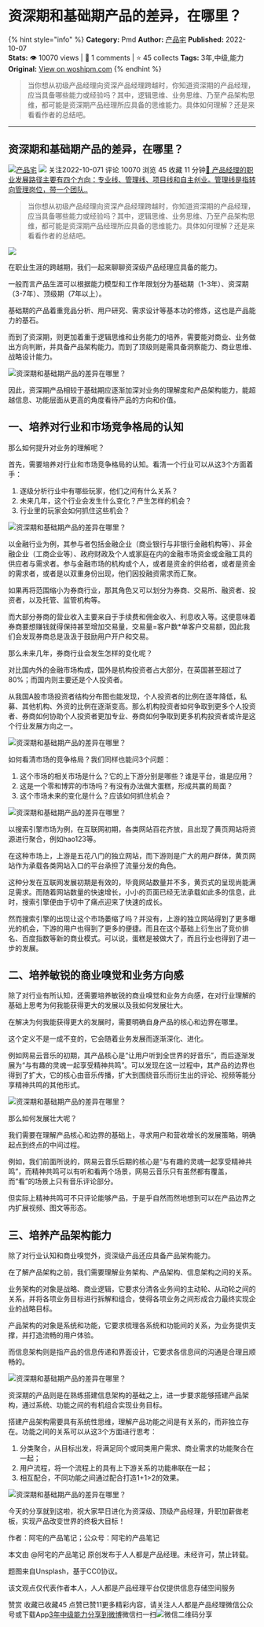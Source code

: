 # 资深期和基础期产品的差异，在哪里？
{% hint style="info" %}
**Category:** Pmd
**Author:** [产品宅](https://www.woshipm.com/u/830739)
**Published:** 2022-10-07  
**Stats:** 👁️ 10070 views | 💬 1 comments | ⭐ 45 collects
**Tags:** 3年,中级,能力
**Original:** [View on woshipm.com](https://www.woshipm.com/pmd/5633552.html)
{% endhint %}
> 当你想从初级产品经理向资深产品经理跨越时，你知道资深期的产品经理，应当具备哪些能力或经验吗？其中，逻辑思维、业务思维、乃至产品架构思维，都可能是资深期产品经理所应具备的思维能力。具体如何理解？还是来看看作者的总结吧。

---

## 资深期和基础期产品的差异，在哪里？

[![](https://image.woshipm.com/wp-files/2020/11/gQKSAinApDQ3e0QF6ITC.jpg!/both/72x72)](https://www.woshipm.com/u/830739)[产品宅](https://www.woshipm.com/u/830739) ![](https://static.woshipm.com/tag/1101_1@2x.png) 关注2022-10-071 评论 10070 浏览 45 收藏 11 分钟[🔗 产品经理的职业发展路径主要有四个方向：专业线、管理线、项目线和自主创业。管理线是指转向管理岗位，带一个团队..](https://ke.qidianla.com/courses/90pm)

> 当你想从初级产品经理向资深产品经理跨越时，你知道资深期的产品经理，应当具备哪些能力或经验吗？其中，逻辑思维、业务思维、乃至产品架构思维，都可能是资深期产品经理所应具备的思维能力。具体如何理解？还是来看看作者的总结吧。

![](https://image.woshipm.com/wp-files/2022/10/PRk1vxRhj95wFuJIkYbQ.jpg)

在职业生涯的跨越期，我们一起来聊聊资深级产品经理应具备的能力。

一般而言产品生涯可以根据能力模型和工作年限划分为基础期（1-3年）、资深期（3-7年）、顶级期（7年以上）。

基础期的产品着重竞品分析、用户研究、需求设计等基本功的修炼，这也是产品能力的基石。

而到了资深期，则更加着重于逻辑思维和业务能力的培养，需要能对商业、业务做出方向判断，并具备产品架构能力。而到了顶级则是需具备洞察能力、商业思维、战略设计能力。

![资深期和基础期产品的差异在哪里？](https://image.woshipm.com/wp-files/2022/10/muJtzsEanqOY5sA7rxIn.jpeg)

因此，资深期产品相较于基础期应逐渐加深对业务的理解度和产品架构能力，能超越信息、功能层面从更高的角度看待产品的方向和价值。

## 一、培养对行业和市场竞争格局的认知

那么如何提升对业务的理解呢？

首先，需要培养对行业和市场竞争格局的认知。看清一个行业可以从这3个方面着手：

1.  逐级分析行业中有哪些玩家，他们之间有什么关系？
2.  未来几年，这个行业会发生什么变化？产生怎样的机会？
3.  行业里的玩家会如何抓住这些机会？

![资深期和基础期产品的差异在哪里？](https://image.woshipm.com/wp-files/2022/10/TaE1is6oUaMXSeuNU3Yy.png)

以金融行业为例，其参与者包括金融企业（商业银行与非银行金融机构等）、非金融企业（工商企业等）、政府财政及个人或家庭在内的金融市场资金或金融工具的供应者与需求者。参与金融市场的机构或个人，或者是资金的供给者，或者是资金的需求者，或者是以双重身份出现，他们因投融资需求而汇聚。

如果再将范围缩小为券商行业，那其角色又可以划分为券商、交易所、融资者、投资者，以及托管、监管机构等。

而大部分券商的营业收入主要来自于手续费和佣金收入、利息收入等。这便意味着券商要想赚钱就得保持甚至增加交易量，交易量=客户数\*单客户交易额，因此我们会发现券商总是汲汲于鼓励用户开户和交易。

那么未来几年，券商行业会发生怎样的变化呢？

对比国内外的金融市场构成，国外是机构投资者占大部分，在英国甚至超过了80%；而国内则主要还是个人投资者。

从我国A股市场投资者结构分布图也能发现，个人投资者的比例在逐年降低，私募、其他机构、外资的比例在逐渐变高。那么机构投资者如何争取到更多个人投资者、券商如何协助个人投资者更加专业、券商如何争取到更多机构投资者或许是这个行业发展方向之一。

![资深期和基础期产品的差异在哪里？](https://image.woshipm.com/wp-files/2022/10/OTdes1KVT7ccQSF70mCF.jpeg)

如何看清市场的竞争格局？我们同样也能问3个问题：

1.  这个市场的相关市场是什么？它的上下游分别是哪些？谁是平台，谁是应用？
2.  这是一个零和博弈的市场吗？有没有办法做大蛋糕，形成共赢的局面？
3.  这个市场未来的变化是什么？应该如何抓住机会？

![资深期和基础期产品的差异在哪里？](https://image.woshipm.com/wp-files/2022/10/z0MO6KVjGWGyGIaXvDuG.png)

以搜索引擎市场为例，在互联网初期，各类网站百花齐放，且出现了黄页网站将资源进行聚合，例如hao123等。

在这种市场上，上游是五花八门的独立网站，而下游则是广大的用户群体，黄页网站作为承载各类网站入口的平台承担了流量分发的角色。

这种分发在互联网发展初期是有效的，毕竟网站数量并不多，黄页式的呈现尚能满足需求。而随着网站数量的快速增长，小小的页面已经无法承载如此多的信息，此时，搜索引擎便由于切中了痛点迎来了快速的成长。

然而搜索引擎的出现让这个市场萎缩了吗？并没有，上游的独立网站得到了更多曝光的机会，下游的用户也得到了更多的便捷。而且在这个基础上衍生出了竞价排名、百度指数等新的商业模式。可以说，蛋糕是被做大了，而且行业也得到了进一步的发展。

## 二、培养敏锐的商业嗅觉和业务方向感

除了对行业有所认知，还需要培养敏锐的商业嗅觉和业务方向感，在对行业理解的基础上思考为何我能获得更大的发展以及我如何发展壮大。

在解决为何我能获得更大的发展时，需要明确自身产品的核心和边界在哪里。

这个定义不是一成不变的，它会随着业务发展而逐渐深化、进化。

例如网易云音乐的初期，其产品核心是“让用户听到全世界的好音乐”，而后逐渐发展为“与有趣的灵魂一起享受精神共鸣”。可以发现在这一过程中，其产品的边界也得到了扩大，它的核心由音乐传播，扩大到围绕音乐而衍生出的评论、视频等能分享精神共鸣的其他形式。

![资深期和基础期产品的差异在哪里？](https://image.woshipm.com/wp-files/2022/10/LVmvPvQf4ttHqYrBCAeT.png)

那么如何发展壮大呢？

我们需要在理解产品核心和边界的基础上，寻求用户和营收增长的发展策略，明确起点到终点的中间过程。

例如，我们前面所说的，网易云音乐后期的核心是“与有趣的灵魂一起享受精神共鸣”，而精神共鸣可以有听和看两个场景，网易云音乐只有虽然都有覆盖，而“看”的场景上只有音乐评论部分。

但实际上精神共鸣可不只评论能够产品，于是乎自然而然地想到可以在产品边界之内扩展视频、图文等形态。

## 三、培养产品架构能力

除了对行业认知和商业嗅觉外，资深级产品还应具备产品架构能力。

在了解产品架构之前，我们需要理解业务架构、产品架构、信息架构之间的关系。

业务架构的对象是战略、商业逻辑，它要求分清各业务间的主动轮、从动轮之间的关系，并将各项业务目标进行拆解和组合，使得各项业务之间形成合力最终实现企业的战略目标。

产品架构的对象是系统和功能，它要求梳理各系统和功能间的关系，为业务提供支撑，并打造流畅的用户体验。

而信息架构则是指产品的信息传递和界面设计，它要求各信息间的沟通是合理且顺畅的。

![资深期和基础期产品的差异在哪里？](https://image.woshipm.com/wp-files/2022/10/53RAtba9cCShIwurWO6j.png)

资深期的产品则是在熟练搭建信息架构的基础之上，进一步要求能够搭建产品架构，通过系统、功能之间的有机组合实现业务目标。

搭建产品架构需要具有系统性思维，理解产品功能之间是有关系的，而非独立存在。功能之间的关系可以从这3个方面进行思考：

1.  分类聚合，从目标出发，将满足同个或同类用户需求、商业需求的功能聚合在一起；
2.  用户流程，将一个流程上的具有上下游关系的功能串联在一起；
3.  相互配合，不同功能之间通过配合打造1+1>2的效果。

![资深期和基础期产品的差异在哪里？](https://image.woshipm.com/wp-files/2022/10/q8yeUP0CLUSdz6NSJDnM.png)

今天的分享就到这啦，祝大家早日进化为资深级、顶级产品经理，升职加薪做老板，实现产品改变世界的终极大目标！

作者：阿宅的产品笔记；公众号：阿宅的产品笔记

本文由 @阿宅的产品笔记 原创发布于人人都是产品经理。未经许可，禁止转载。

题图来自Unsplash，基于CC0协议。

该文观点仅代表作者本人，人人都是产品经理平台仅提供信息存储空间服务

赞赏 收藏已收藏45 点赞已赞11更多精彩内容，请关注人人都是产品经理微信公众号或下载App[3年](https://www.woshipm.com/tag/3%e5%b9%b4)[中级](https://www.woshipm.com/tag/%e4%b8%ad%e7%ba%a7)[能力](https://www.woshipm.com/tag/%e8%83%bd%e5%8a%9b)[分享到微博](https://service.weibo.com/share/share.php?appkey=2775287854&title=资深期和基础期产品的差异，在哪里？&url=https://www.woshipm.com/pmd/5633552.html&pic=https://image.woshipm.com/wp-files/2022/10/PRk1vxRhj95wFuJIkYbQ.jpg)微信扫一扫![微信二维码](https://api.pwmqr.com/qrcode/create/?url=https://www.woshipm.com/pmd/5633552.html)分享